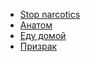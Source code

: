 * [Stop narcotics](Stop%20narcotics)
* [Анатом](Анатом)
* [Еду домой](Еду%20домой)
* [Призрак](Призрак)